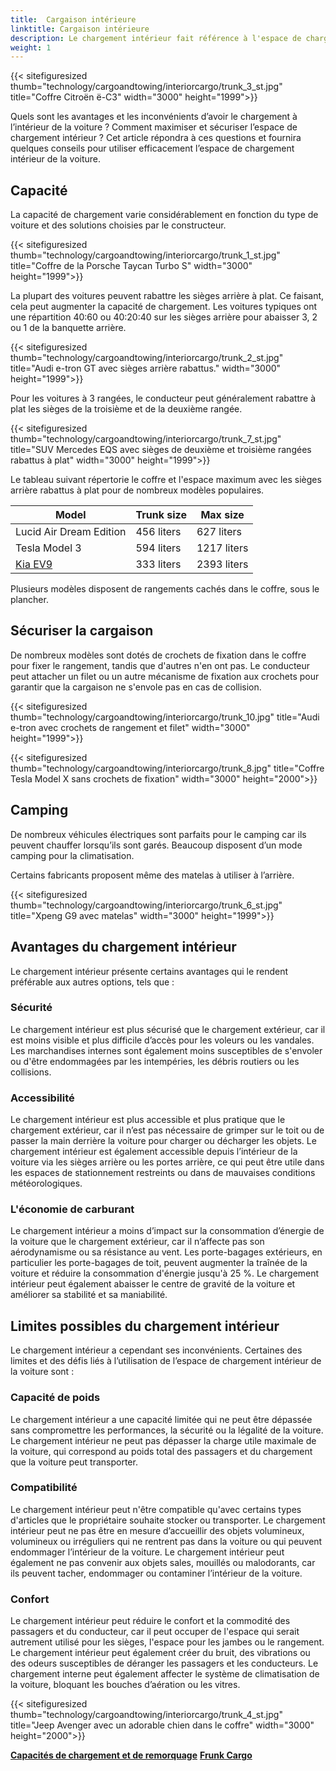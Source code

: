 ```yaml
---
title:  Cargaison intérieure
linktitle: Cargaison intérieure
description: Le chargement intérieur fait référence à l'espace de chargement entouré et protégé par la carrosserie et les vitres de la voiture. Le chargement interne peut varier en fonction du modèle et de la configuration de la voiture.
weight: 1
---
```

<!-- markdownlint-disable MD033 -->

{{< sitefiguresized thumb="technology/cargoandtowing/interiorcargo/trunk_3_st.jpg" title="Coffre Citroën ë-C3" width="3000" height="1999">}}

Quels sont les avantages et les inconvénients d’avoir le chargement à l’intérieur de la voiture ? Comment maximiser et sécuriser l’espace de chargement intérieur ? Cet article répondra à ces questions et fournira quelques conseils pour utiliser efficacement l’espace de chargement intérieur de la voiture.

## Capacité

La capacité de chargement varie considérablement en fonction du type de voiture et des solutions choisies par le constructeur.

{{< sitefiguresized thumb="technology/cargoandtowing/interiorcargo/trunk_1_st.jpg" title="Coffre de la Porsche Taycan Turbo S" width="3000" height="1999">}}

La plupart des voitures peuvent rabattre les sièges arrière à plat. Ce faisant, cela peut augmenter la capacité de chargement. Les voitures typiques ont une répartition 40:60 ou 40:20:40 sur les sièges arrière pour abaisser 3, 2 ou 1 de la banquette arrière.

{{< sitefiguresized thumb="technology/cargoandtowing/interiorcargo/trunk_2_st.jpg" title="Audi e-tron GT avec sièges arrière rabattus." width="3000" height="1999">}}

Pour les voitures à 3 rangées, le conducteur peut généralement rabattre à plat les sièges de la troisième et de la deuxième rangée.

{{< sitefiguresized thumb="technology/cargoandtowing/interiorcargo/trunk_7_st.jpg" title="SUV Mercedes EQS avec sièges de deuxième et troisième rangées rabattus à plat" width="3000" height="1999">}}

Le tableau suivant répertorie le coffre et l'espace maximum avec les sièges arrière rabattus à plat pour de nombreux modèles populaires.

<table class="table table-striped">
<thead>
    <tr>
        <th>Model</th>
        <th>Trunk size</th>
        <th>Max size</th>
    </tr>
</thead>
<tbody>
    <tr>
        <td>Lucid Air Dream Edition</td>
        <td>456 liters</td>
        <td>627 liters</td>
    </tr>
    <tr>
        <td>Tesla Model 3</td>
        <td>594 liters</td>
        <td>1217 liters</td>
    </tr>
    <tr>
        <td><a href="../../../models/kia/ev9/">Kia EV9</a></td>
        <td>333 liters</td>
        <td>2393 liters</td>
    </tr>
</tbody>
</table>
Plusieurs modèles disposent de rangements cachés dans le coffre, sous le plancher.

## Sécuriser la cargaison

De nombreux modèles sont dotés de crochets de fixation dans le coffre pour fixer le rangement, tandis que d'autres n'en ont pas. Le conducteur peut attacher un filet ou un autre mécanisme de fixation aux crochets pour garantir que la cargaison ne s'envole pas en cas de collision.

{{< sitefiguresized thumb="technology/cargoandtowing/interiorcargo/trunk_10.jpg" title="Audi e-tron avec crochets de rangement et filet" width="3000" height="1999">}}

{{< sitefiguresized thumb="technology/cargoandtowing/interiorcargo/trunk_8.jpg" title="Coffre Tesla Model X sans crochets de fixation" width="3000" height="2000">}}


## Camping

De nombreux véhicules électriques sont parfaits pour le camping car ils peuvent chauffer lorsqu’ils sont garés. Beaucoup disposent d’un mode camping pour la climatisation.

Certains fabricants proposent même des matelas à utiliser à l’arrière.

{{< sitefiguresized thumb="technology/cargoandtowing/interiorcargo/trunk_6_st.jpg" title="Xpeng G9 avec matelas" width="3000" height="1999">}}

## Avantages du chargement intérieur

Le chargement intérieur présente certains avantages qui le rendent préférable aux autres options, tels que :

### Sécurité

Le chargement intérieur est plus sécurisé que le chargement extérieur, car il est moins visible et plus difficile d’accès pour les voleurs ou les vandales. Les marchandises internes sont également moins susceptibles de s'envoler ou d'être endommagées par les intempéries, les débris routiers ou les collisions.

### Accessibilité

Le chargement intérieur est plus accessible et plus pratique que le chargement extérieur, car il n’est pas nécessaire de grimper sur le toit ou de passer la main derrière la voiture pour charger ou décharger les objets. Le chargement intérieur est également accessible depuis l’intérieur de la voiture via les sièges arrière ou les portes arrière, ce qui peut être utile dans les espaces de stationnement restreints ou dans de mauvaises conditions météorologiques.

### L'économie de carburant

Le chargement intérieur a moins d’impact sur la consommation d’énergie de la voiture que le chargement extérieur, car il n’affecte pas son aérodynamisme ou sa résistance au vent. Les porte-bagages extérieurs, en particulier les porte-bagages de toit, peuvent augmenter la traînée de la voiture et réduire la consommation d'énergie jusqu'à 25 %. Le chargement intérieur peut également abaisser le centre de gravité de la voiture et améliorer sa stabilité et sa maniabilité.

## Limites possibles du chargement intérieur

Le chargement intérieur a cependant ses inconvénients. Certaines des limites et des défis liés à l’utilisation de l’espace de chargement intérieur de la voiture sont :

### Capacité de poids

Le chargement intérieur a une capacité limitée qui ne peut être dépassée sans compromettre les performances, la sécurité ou la légalité de la voiture. Le chargement intérieur ne peut pas dépasser la charge utile maximale de la voiture, qui correspond au poids total des passagers et du chargement que la voiture peut transporter.

### Compatibilité

Le chargement intérieur peut n'être compatible qu'avec certains types d'articles que le propriétaire souhaite stocker ou transporter. Le chargement intérieur peut ne pas être en mesure d’accueillir des objets volumineux, volumineux ou irréguliers qui ne rentrent pas dans la voiture ou qui peuvent endommager l’intérieur de la voiture. Le chargement intérieur peut également ne pas convenir aux objets sales, mouillés ou malodorants, car ils peuvent tacher, endommager ou contaminer l’intérieur de la voiture.

### Confort

Le chargement intérieur peut réduire le confort et la commodité des passagers et du conducteur, car il peut occuper de l'espace qui serait autrement utilisé pour les sièges, l'espace pour les jambes ou le rangement. Le chargement intérieur peut également créer du bruit, des vibrations ou des odeurs susceptibles de déranger les passagers et les conducteurs. Le chargement interne peut également affecter le système de climatisation de la voiture, bloquant les bouches d’aération ou les vitres.

{{< sitefiguresized thumb="technology/cargoandtowing/interiorcargo/trunk_4_st.jpg" title="Jeep Avenger avec un adorable chien dans le coffre" width="3000" height="2000">}}

<div class="mt-3 mb-3">
     <a href="../" class="text-decoration-none text-black"><strong><i class="bi-arrow-left"></i> Capacités de chargement et de remorquage</strong></a>
     <a href="../frunkcargo/" class="text-decoration-none text-black float-end"><strong>Frunk Cargo <i class="bi-arrow-right"></i></strong></a>
</div>